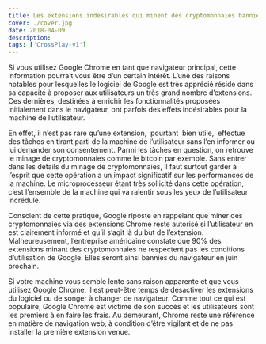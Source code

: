 ```yaml
---
title: Les extensions indésirables qui minent des cryptomonnaies bannies de Chrome
cover: ./cover.jpg
date: 2018-04-09
description: 
tags: ['CrossPlay-v1']
---
```

Si vous utilisez Google Chrome en tant que navigateur principal, cette information pourrait vous être d’un certain intérêt. L’une des raisons notables pour lesquelles le logiciel de Google est très apprécié réside dans sa capacité à proposer aux utilisateurs un très grand nombre d’extensions. Ces dernières, destinées à enrichir les fonctionnalités proposées initialement dans le navigateur, ont parfois des effets indésirables pour la machine de l’utilisateur.

En effet, il n’est pas rare qu’une extension,  pourtant  bien utile,  effectue des tâches en tirant parti de la machine de l’utilisateur sans l’en informer ou lui demander son consentement. Parmi les tâches en question, on retrouve le minage de cryptomonnaies comme le bitcoin par exemple. Sans entrer dans les détails du minage de cryptomonnaies, il faut surtout garder à l’esprit que cette opération a un impact significatif sur les performances de la machine. Le microprocesseur étant très sollicité dans cette opération, c’est l’ensemble de la machine qui va ralentir sous les yeux de l’utilisateur incrédule.

Conscient de cette pratique, Google riposte en rappelant que miner des cryptomonnaies via des extensions Chrome reste autorisé si l’utilisateur en est clairement informé et qu’il s’agit là du but de l’extension. Malheureusement, l’entreprise américaine constate que 90% des extensions minant des cryptomonnaies ne respectent pas les conditions d’utilisation de Google. Elles seront ainsi bannies du navigateur en juin prochain.

Si votre machine vous semble lente sans raison apparente et que vous utilisez Google Chrome, il est peut-être temps de désactiver les extensions du logiciel ou de songer à changer de navigateur. Comme tout ce qui est populaire, Google Chrome est victime de son succès et les utilisateurs sont les premiers à en faire les frais. Au demeurant, Chrome reste une référence en matière de navigation web, à condition d’être vigilant et de ne pas installer la première extension venue.

